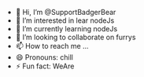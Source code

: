 - 👋 Hi, I’m @SupportBadgerBear
- 👀 I’m interested in lear nodeJs
- 🌱 I’m currently learning nodeJs
- 💞️ I’m looking to collaborate on furrys
- 📫 How to reach me ...
- 😄 Pronouns: chill
- ⚡ Fun fact: WeAre

<!---
SupportBadgerBear/SupportBadgerBear is a ✨ special ✨ repository because its `README.md` (this file) appears on your GitHub profile.
You can click the Preview link to take a look at your changes.
--->
